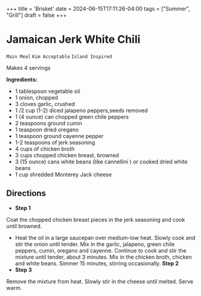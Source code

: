 +++
title = 'Brisket'
date = 2024-06-15T17:11:26-04:00
tags = ["Summer", "Grill"]
draft = false
+++
# Jamaican Jerk White Chili

`Main Meal` `Kim Acceptable` `Island Inspired`

Makes 4 servings

**Ingredients:**

- 1 tablespoon vegetable oil 
- 1 onion, chopped
- 3 cloves garlic, crushed
- 1 /2 cup (1-2) diced jalapeno peppers,seeds removed
- 1 (4 ounce) can chopped green chile peppers
- 2 teaspoons ground cumin
- 1 teaspoon dried oregano
- 1 teaspoon ground cayenne pepper
- 1-2 teaspoons of jerk seasoning
- 4 cups of chicken broth
- 3 cups chopped chicken breast, browned
- 3 (15 ounce) cans white beans (like cannellini ) or cooked dried white beans
- 1 cup shredded Monterey Jack cheese

## **Directions**

- **Step 1**

Coat the chopped chicken breast pieces in the jerk seasoning and cook until browned.

- Heat the oil in a large saucepan over medium-low heat. Slowly cook and stir the onion until tender. Mix in the garlic, jalapeno, green chile peppers, cumin, oregano and cayenne. Continue to cook and stir the mixture until tender, about 3 minutes. Mix in the chicken broth, chicken and white beans. Simmer 15 minutes, stirring occasionally.
    **Step 2**
- **Step 3**

Remove the mixture from heat. Slowly stir in the cheese until melted. Serve warm.
